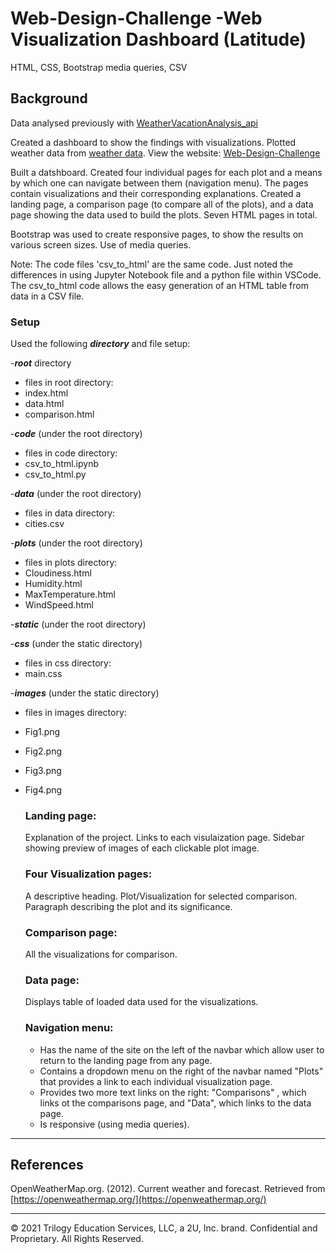 # Web-Design-Challenge -Web Visualization Dashboard (Latitude)
HTML, CSS, Bootstrap media queries, CSV

## Background 
Data analysed previously with [WeatherVacationAnalysis_api](https://github.com/SherryKennedy/WeatherVacationAnalysis_api)
 
Created a dashboard to show the findings with visualizations.
Plotted weather data from [weather data](data/cities.csv).
View the website: [Web-Design-Challenge](https://sherrykennedy.github.io/Web-Design-Challenge/)

Built a datshboard. Created four individual pages for each plot and a means by which one can navigate between them (navigation menu). The pages contain visualizations and their corresponding explanations. Created a landing page, a comparison page (to compare all of the plots), and a data page showing the data used to build the plots. Seven HTML pages in total. 

Bootstrap was used to create responsive pages, to show the results on various screen sizes.
Use of media queries.

Note: The code files 'csv_to_html' are the same code. Just noted the differences in using Jupyter Notebook file and a python file within VSCode. 
The csv_to_html code allows the easy generation of an HTML table from data in a CSV file. 

### Setup
Used the following ***directory***  and  file setup:

-***root*** directory
- files in root directory:
- index.html
- data.html
- comparison.html

-***code***  (under the root directory)
- files in code directory:
- csv_to_html.ipynb
- csv_to_html.py
   
-***data*** (under the root directory)
- files in data directory:
- cities.csv

-***plots*** (under the root directory)
- files in plots directory:
- Cloudiness.html
- Humidity.html
- MaxTemperature.html 
- WindSpeed.html
    
-***static*** (under the root directory)

-***css*** (under the static directory)
- files in css directory:
- main.css

-***images*** (under the static directory)
- files in images directory:
- Fig1.png
- Fig2.png
- Fig3.png
- Fig4.png
   
   
  ### Landing page:
  Explanation of the project.
  Links to each visulaization page. 
  Sidebar showing preview of images of each clickable plot image.
  
  ### Four Visualization pages:
  A descriptive heading.
  Plot/Visualization for selected comparison.
  Paragraph describing the plot and its significance.
  
  ### Comparison page:
  All the visualizations for comparison.
  
  ### Data page:
  Displays table of loaded data used for the visualizations.
    
  ### Navigation menu:
  - Has the name of the site on the left of the navbar which allow user to return to the landing page from any page. 
  - Contains a dropdown menu on the right of the navbar named "Plots" that provides a link to each individual visualization page. 
  - Provides two more text links on the right: "Comparisons" , which links ot the comparisons page, and "Data", which links to the data page.
  - Is responsive (using media queries).
  
        
    

- - -

## References

OpenWeatherMap.org. (2012). Сurrent weather and forecast. Retrieved from [https://openweathermap.org/](https://openweathermap.org/)

- - -

© 2021 Trilogy Education Services, LLC, a 2U, Inc. brand. Confidential and Proprietary. All Rights Reserved.

